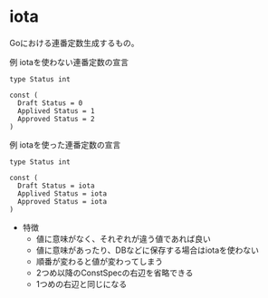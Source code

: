 # iota

Goにおける連番定数生成するもの。


例 iotaを使わない連番定数の宣言

```
type Status int

const (
  Draft Status = 0
  Applived Status = 1
  Approved Status = 2
)
```

例 iotaを使った連番定数の宣言

```
type Status int

const (
  Draft Status = iota
  Applived Status = iota
  Approved Status = iota
)
```

- 特徴
  - 値に意味がなく、それぞれが違う値であれば良い
  - 値に意味があったり、DBなどに保存する場合はiotaを使わない
  - 順番が変わると値が変わってしまう
  - 2つめ以降のConstSpecの右辺を省略できる
  - 1つめの右辺と同じになる
